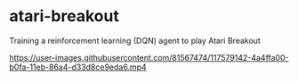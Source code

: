 # atari-breakout
Training a reinforcement learning (DQN) agent to play Atari Breakout 


https://user-images.githubusercontent.com/81567474/117579142-4a4ffa00-b0fa-11eb-86a4-d33d8ce9eda6.mp4
